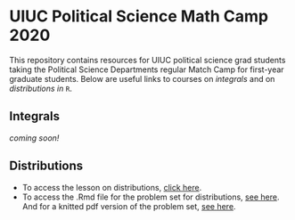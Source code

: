 # UIUC Political Science Math Camp 2020

This repository contains resources for UIUC political science grad students taking the Political Science Departments regular Match Camp for first-year graduate students. Below are useful links to courses on *integrals* and on *distributions in* `R`.

## Integrals

*coming soon!*

## Distributions

 - To access the lesson on distributions, [click here](https://rpubs.com/milesdwilliams15/distributions-in-r).
 - To access the .Rmd file for the problem set for distributions, [see here](https://github.com/milesdwilliams15/Math-Camp-2020/blob/master/distributions-in-R-problems.Rmd). And for a knitted pdf version of the problem set, [see here](https://github.com/milesdwilliams15/Math-Camp-2020/blob/master/distributions-in-R-problems.pdf).
